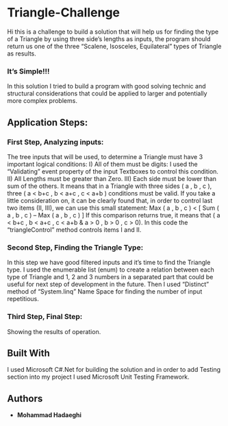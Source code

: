 # Triangle-Challenge
Hi this is a challenge to build a solution that will help us for finding the type of a Triangle by using three side’s lengths as inputs, the program should return us one of the three “Scalene, Isosceles, Equilateral” types of Triangle as results.
### It’s Simple!!!
In this solution I tried to build a program with good solving technic and structural considerations that could be applied to larger and potentially more complex problems.
## Application Steps:
### First Step, Analyzing inputs:
The tree inputs that will be used, to determine a Triangle must have 3 important logical conditions:
I)	All of them must be digits:
I used the “Validating” event property of the input Textboxes to control this condition.
II)	All Lengths must be greater than Zero.
III)	Each side must be lower than sum of the others. It means that in a Triangle with three sides ( a , b , c ), three ( a < b+c , b < a+c , c < a+b ) conditions must be valid.
If you take a little consideration on, it can be clearly found that, in order to control last two items (II, III), we can use this small statement:
Max ( a , b , c ) < [ Sum ( a , b , c ) – Max ( a , b , c ) ]
If this comparison returns true, it means that ( a < b+c , b < a+c , c < a+b & a > 0 , b > 0 , c > 0). In this code the “triangleControl” method controls items I and II.
### Second Step, Finding the Triangle Type:
In this step we have good filtered inputs and it’s time to find the Triangle type. I used the enumerable list (enum) to create a relation between each type of Triangle and 1, 2 and 3 numbers in a separated part that could be useful for next step of development in the future. Then I used “Distinct” method of “System.linq” Name Space for finding the number of input repetitious.
### Third Step, Final Step:
Showing the results of operation. 
## Built With
I used Microsoft C#.Net for building the solution and in order to add Testing section into my project I used Microsoft Unit Testing Framework.
## Authors
* **Mohammad Hadaeghi** 

